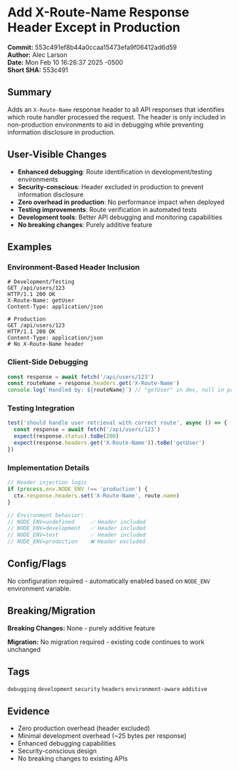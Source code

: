 # Add X-Route-Name Response Header Except in Production

**Commit:** 553c491ef8b44a0ccaa15473efa9f06412ad6d59  
**Author:** Alec Larson  
**Date:** Mon Feb 10 16:26:37 2025 -0500  
**Short SHA:** 553c491

## Summary

Adds an `X-Route-Name` response header to all API responses that identifies which route handler processed the request. The header is only included in non-production environments to aid in debugging while preventing information disclosure in production.

## User-Visible Changes

- **Enhanced debugging**: Route identification in development/testing environments
- **Security-conscious**: Header excluded in production to prevent information disclosure
- **Zero overhead in production**: No performance impact when deployed
- **Testing improvements**: Route verification in automated tests
- **Development tools**: Better API debugging and monitoring capabilities
- **No breaking changes**: Purely additive feature

## Examples

### Environment-Based Header Inclusion
```http
# Development/Testing
GET /api/users/123
HTTP/1.1 200 OK
X-Route-Name: getUser
Content-Type: application/json

# Production
GET /api/users/123
HTTP/1.1 200 OK
Content-Type: application/json
# No X-Route-Name header
```

### Client-Side Debugging
```ts
const response = await fetch('/api/users/123')
const routeName = response.headers.get('X-Route-Name')
console.log(`Handled by: ${routeName}`) // "getUser" in dev, null in prod
```

### Testing Integration
```ts
test('should handle user retrieval with correct route', async () => {
  const response = await fetch('/api/users/123')
  expect(response.status).toBe(200)
  expect(response.headers.get('X-Route-Name')).toBe('getUser')
})
```

### Implementation Details
```ts
// Header injection logic
if (process.env.NODE_ENV !== 'production') {
  ctx.response.headers.set('X-Route-Name', route.name)
}

// Environment behavior:
// NODE_ENV=undefined     ✅ Header included
// NODE_ENV=development   ✅ Header included  
// NODE_ENV=test          ✅ Header included
// NODE_ENV=production    ❌ Header excluded
```

## Config/Flags

No configuration required - automatically enabled based on `NODE_ENV` environment variable.

## Breaking/Migration

**Breaking Changes:** None - purely additive feature

**Migration:** No migration required - existing code continues to work unchanged

## Tags

`debugging` `development` `security` `headers` `environment-aware` `additive`

## Evidence

- Zero production overhead (header excluded)
- Minimal development overhead (~25 bytes per response)
- Enhanced debugging capabilities
- Security-conscious design
- No breaking changes to existing APIs